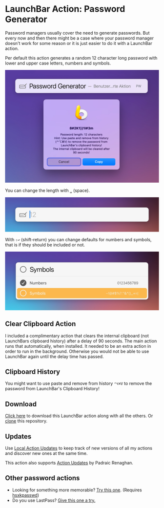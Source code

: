 # LaunchBar Action: Password Generator

Password managers usually cover the need to generate passwords. But every now and then there might be a case where your password manager doesn't work for some reason or it is just easier to do it with a LaunchBar action. 

Per default this action generates a random 12 character long password with lower and upper case letters, numbers and symbols. 

<img src="01.jpg" width="600"/> 

You can change the length with `␣` (space).

<img src="02.jpg" width="596"/>

With `⇧↩` (shift-return) you can change defaults for numbers and symbols, that is if they should be included or not.

<img src="03.jpg" width="600"/>


## Clear Clipboard Action

I included a complimentary action that clears the internal clipboard (not LaunchBars clipboard history) after a delay of 90 seconds. The main action runs that automatically, when installed. It needed to be an extra action in order to run in the background. Otherwise you would not be able to use LaunchBar again until the delay time has passed.

## Clipboard History

You might want to use paste and remove from history `⌃⌥⌘V` to remove the password from LaunchBar's Clipboard History! 

## Download

[Click here](https://github.com/Ptujec/LaunchBar/archive/refs/heads/master.zip) to download this LaunchBar action along with all the others. Or [clone](https://docs.github.com/en/repositories/creating-and-managing-repositories/cloning-a-repository) this repository.

## Updates

Use [Local Action Updates](https://github.com/Ptujec/LaunchBar/tree/master/Local-Action-Updates#launchbar-action-local-action-updates) to keep track of new versions of all my actions and discover new ones at the same time. 

This action also supports [Action Updates](https://github.com/prenagha/launchbar) by Padraic Renaghan.

## Other password actions
- Looking for something more memorable? [Try this one](https://github.com/prenagha/launchbar/tree/main/Generate%20Password.lbaction). (Requires [hsxkpasswd](https://github.com/bbusschots/hsxkpasswd))
- Do you use LastPass? [Give this one a try.](https://github.com/yrocq/launchbar-lastpass)

